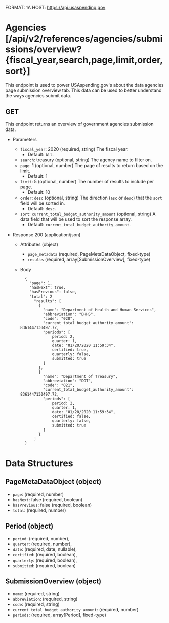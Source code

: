 FORMAT: 1A
HOST: https://api.usaspending.gov

# Agencies [/api/v2/references/agencies/submissions/overview?{fiscal_year,search,page,limit,order,sort}]

This endpoint is used to power USAspending.gov's about the data agencies page submission overview tab. This data can be used to better understand the ways agencies submit data.

## GET

This endpoint returns an overview of government agencies submission data.

+ Parameters

    + `fiscal_year`: 2020 (required, string)
        The fiscal year.
        + Default: `All`.
    + `search`: treasury (optional, string)
        The agency name to filter on.
    + `page`: 1 (optional, number)
        The page of results to return based on the limit.
        + Default: 1
    + `limit`: 5 (optional, number)
        The number of results to include per page.
        + Default: 10
    + `order`: `desc` (optional, string)
        The direction (`asc` or `desc`) that the `sort` field will be sorted in.
        + Default: `desc`.
    + `sort`: `current_total_budget_authority_amount` (optional, string)
        A data field that will be used to sort the response array.
        + Default: `current_total_budget_authority_amount`.

+ Response 200 (application/json)

    + Attributes (object)
        + `page_metadata` (required, PageMetaDataObject, fixed-type)
        + `results` (required, array[SubmissionOverview], fixed-type)
    + Body

            {
              "page": 1,
              "hasNext": true,
              "hasPrevious": false,
              "total": 2
                "results": [
                  {
                    "name": "Department of Health and Human Services",
                    "abbreviation": "DHHS",
                    "code": "020",
                    "current_total_budget_authority_amount": 8361447130497.72,
                    "periods": [
                        period: 2,
                        quarter: 1,
                        date: "01/20/2020 11:59:34",
                        certified: true,
                        quarterly: false,
                        submitted: true
                    ]
                  },
                  {
                    "name": "Department of Treasury",
                    "abbreviation": "DOT",
                    "code": "021",
                    "current_total_budget_authority_amount": 8361447130497.72,
                    "periods": [
                        period: 2,
                        quarter: 1,
                        date: "01/20/2020 11:59:34",
                        certified: false,
                        quarterly: false,
                        submitted: true
                    ]
                  }
                ]
            }

# Data Structures

## PageMetaDataObject (object)
+ `page`: (required, number)
+ `hasNext`: false (required, boolean)
+ `hasPrevious`: false (required, boolean)
+ `total`: (required, number)

## Period (object)
+ `period`: (required, number),
+ `quarter`: (required, number),
+ `date`: (required, date, nullable),
+ `certified`: (required, boolean),
+ `quarterly`: (required, boolean),
+ `submitted`: (required, boolean)

## SubmissionOverview (object)
+ `name`: (required, string)
+ `abbreviation`: (required, string)
+ `code`: (required, string)
+ `current_total_budget_authority_amount`: (required, number)
+ `periods`: (required, array[Period], fixed-type)
